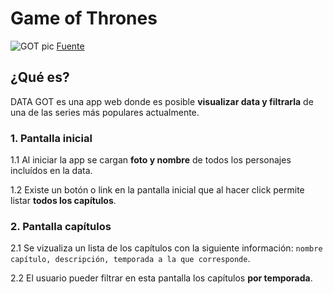 # Game of Thrones

![GOT pic](https://cdn.guidingtech.com/media/assets/WordPress-Import/2017/08/276305-thewallpaper.jpg)
[Fuente](https://thewallpaper.co/game-of-thrones-wallpapers-hd-trailer-download-4k-high-definition-amazing-colourful-pictures-mac-desktop-images-widescreen-1920x1080/)

## ¿Qué es?

DATA GOT es una app web donde es posible **visualizar data y filtrarla** de una de las series más populares actualmente.


### 1. Pantalla inicial

1.1 Al iniciar la app se cargan **foto y nombre** de todos los personajes incluídos en la data.

1.2 Existe un botón o link en la pantalla inicial que al hacer click permite listar **todos los capítulos**.

### 2. Pantalla capítulos

2.1 Se vizualiza un lista de los capítulos con la siguiente información: `nombre capítulo, descripción, temporada a la que corresponde`.

2.2 El usuario pueder filtrar en esta pantalla los capítulos **por temporada**.
